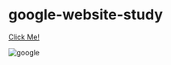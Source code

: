 # google-website-study
[Click Me!](https://selman-s.github.io/google-website-study/)

![google](https://user-images.githubusercontent.com/97898216/166839320-53d55352-47b2-47fe-a50f-8c122f6e76c6.jpg)

